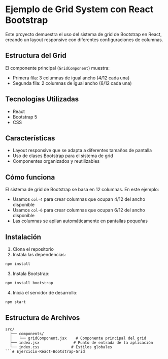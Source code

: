 # Ejemplo de Grid System con React Bootstrap

Este proyecto demuestra el uso del sistema de grid de Bootstrap en React, creando un layout responsive con diferentes configuraciones de columnas.

## Estructura del Grid

El componente principal (`GridComponent`) muestra:
- Primera fila: 3 columnas de igual ancho (4/12 cada una)
- Segunda fila: 2 columnas de igual ancho (6/12 cada una)

## Tecnologías Utilizadas

- React
- Bootstrap 5
- CSS

## Características

- Layout responsive que se adapta a diferentes tamaños de pantalla
- Uso de clases Bootstrap para el sistema de grid
- Componentes organizados y reutilizables

## Cómo funciona

El sistema de grid de Bootstrap se basa en 12 columnas. En este ejemplo:
- Usamos `col-4` para crear columnas que ocupan 4/12 del ancho disponible
- Usamos `col-6` para crear columnas que ocupan 6/12 del ancho disponible
- Las columnas se apilan automáticamente en pantallas pequeñas

## Instalación

1. Clona el repositorio
2. Instala las dependencias:
```bash
npm install
```
3. Instala Bootstrap:
```bash
npm install bootstrap
```
4. Inicia el servidor de desarrollo:
```bash
npm start
```

## Estructura de Archivos

```
src/
  ├── components/
  │   └── gridComponent.jsx    # Componente principal del grid
  ├── index.jsx               # Punto de entrada de la aplicación
  └── index.css              # Estilos globales
```#   E j e r c i c i o - R e a c t - B o o t s t r a p - G r i d  
 